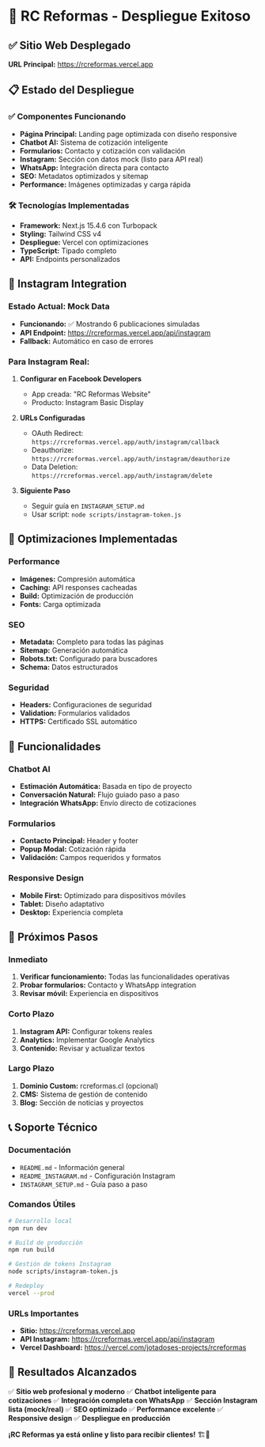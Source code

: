 # 🎉 RC Reformas - Despliegue Exitoso

## ✅ Sitio Web Desplegado

**URL Principal:** https://rcreformas.vercel.app

## 📋 Estado del Despliegue

### ✅ Componentes Funcionando

- **Página Principal:** Landing page optimizada con diseño responsive
- **Chatbot AI:** Sistema de cotización inteligente
- **Formularios:** Contacto y cotización con validación
- **Instagram:** Sección con datos mock (listo para API real)
- **WhatsApp:** Integración directa para contacto
- **SEO:** Metadatos optimizados y sitemap
- **Performance:** Imágenes optimizadas y carga rápida

### 🛠️ Tecnologías Implementadas

- **Framework:** Next.js 15.4.6 con Turbopack
- **Styling:** Tailwind CSS v4
- **Despliegue:** Vercel con optimizaciones
- **TypeScript:** Tipado completo
- **API:** Endpoints personalizados

## 📸 Instagram Integration

### Estado Actual: Mock Data

- **Funcionando:** ✅ Mostrando 6 publicaciones simuladas
- **API Endpoint:** https://rcreformas.vercel.app/api/instagram
- **Fallback:** Automático en caso de errores

### Para Instagram Real:

1. **Configurar en Facebook Developers**

   - App creada: "RC Reformas Website"
   - Producto: Instagram Basic Display

2. **URLs Configuradas**

   - OAuth Redirect: `https://rcreformas.vercel.app/auth/instagram/callback`
   - Deauthorize: `https://rcreformas.vercel.app/auth/instagram/deauthorize`
   - Data Deletion: `https://rcreformas.vercel.app/auth/instagram/delete`

3. **Siguiente Paso**
   - Seguir guía en `INSTAGRAM_SETUP.md`
   - Usar script: `node scripts/instagram-token.js`

## 🔧 Optimizaciones Implementadas

### Performance

- **Imágenes:** Compresión automática
- **Caching:** API responses cacheadas
- **Build:** Optimización de producción
- **Fonts:** Carga optimizada

### SEO

- **Metadata:** Completo para todas las páginas
- **Sitemap:** Generación automática
- **Robots.txt:** Configurado para buscadores
- **Schema:** Datos estructurados

### Seguridad

- **Headers:** Configuraciones de seguridad
- **Validation:** Formularios validados
- **HTTPS:** Certificado SSL automático

## 📱 Funcionalidades

### Chatbot AI

- **Estimación Automática:** Basada en tipo de proyecto
- **Conversación Natural:** Flujo guiado paso a paso
- **Integración WhatsApp:** Envío directo de cotizaciones

### Formularios

- **Contacto Principal:** Header y footer
- **Popup Modal:** Cotización rápida
- **Validación:** Campos requeridos y formatos

### Responsive Design

- **Mobile First:** Optimizado para dispositivos móviles
- **Tablet:** Diseño adaptativo
- **Desktop:** Experiencia completa

## 🚀 Próximos Pasos

### Inmediato

1. **Verificar funcionamiento:** Todas las funcionalidades operativas
2. **Probar formularios:** Contacto y WhatsApp integration
3. **Revisar móvil:** Experiencia en dispositivos

### Corto Plazo

1. **Instagram API:** Configurar tokens reales
2. **Analytics:** Implementar Google Analytics
3. **Contenido:** Revisar y actualizar textos

### Largo Plazo

1. **Dominio Custom:** rcreformas.cl (opcional)
2. **CMS:** Sistema de gestión de contenido
3. **Blog:** Sección de noticias y proyectos

## 📞 Soporte Técnico

### Documentación

- `README.md` - Información general
- `README_INSTAGRAM.md` - Configuración Instagram
- `INSTAGRAM_SETUP.md` - Guía paso a paso

### Comandos Útiles

```bash
# Desarrollo local
npm run dev

# Build de producción
npm run build

# Gestión de tokens Instagram
node scripts/instagram-token.js

# Redeploy
vercel --prod
```

### URLs Importantes

- **Sitio:** https://rcreformas.vercel.app
- **API Instagram:** https://rcreformas.vercel.app/api/instagram
- **Vercel Dashboard:** https://vercel.com/jotadoses-projects/rcreformas

## 🎯 Resultados Alcanzados

✅ **Sitio web profesional y moderno**
✅ **Chatbot inteligente para cotizaciones**
✅ **Integración completa con WhatsApp**
✅ **Sección Instagram lista (mock/real)**
✅ **SEO optimizado**
✅ **Performance excelente**
✅ **Responsive design**
✅ **Despliegue en producción**

**¡RC Reformas ya está online y listo para recibir clientes!** 🏗️💪
